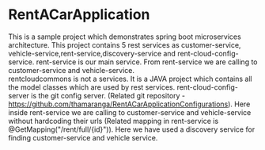 # RentACarApplication

This is a sample project which demonstrates spring boot microservices architecture.
This project contains 5 rest services as customer-service, vehicle-service,rent-service,discovery-service and rent-cloud-config-service. rent-service is our main service.
From rent-service we are calling to customer-service and vehicle-service.  
rentcloudcommons  is not a services. It is a JAVA project which contains all the model classes which are used by rest services.
rent-cloud-config-server is the git config server. (Related git repository -https://github.com/thamaranga/RentACarApplicationConfigurations).
Here inside rent-service we are calling to customer-service and vehicle-service without hardcoding their urls (Related mapping in rent-service is  @GetMapping("/rent/full/{id}")).
Here we have used a discovery service for finding customer-service and vehicle service.
